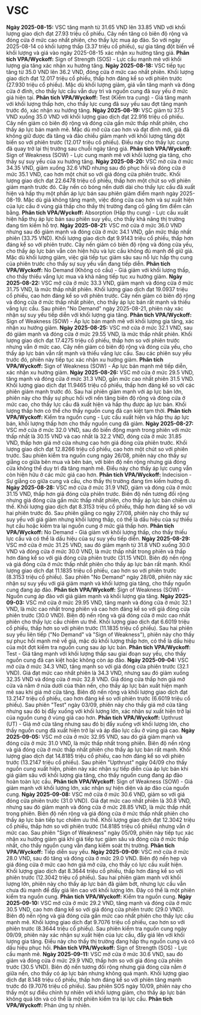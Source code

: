 # VSC

**Ngày 2025-08-15:** VSC tăng mạnh từ 31.65 VND lên 33.85 VND với khối lượng giao dịch đạt 27.93 triệu cổ phiếu. Cây nến tăng có biên độ rộng và đóng cửa ở mức cao nhất phiên, cho thấy lực mua áp đảo. So với ngày 2025-08-14 có khối lượng thấp (3.37 triệu cổ phiếu), sự gia tăng đột biến về khối lượng và giá vào ngày 2025-08-15 xác nhận xu hướng tăng giá. **Phân tích VPA/Wyckoff:** Sign of Strength (SOS) - Lực cầu mạnh mẽ với khối lượng gia tăng xác nhận xu hướng tăng.
**Ngày 2025-08-18:** VSC tiếp tục tăng từ 35.0 VND lên 36.2 VND, đóng cửa ở mức cao nhất phiên. Khối lượng giao dịch đạt 12.017 triệu cổ phiếu, thấp hơn đáng kể so với phiên trước (27.930 triệu cổ phiếu). Mặc dù khối lượng giảm, giá vẫn tăng mạnh và đóng cửa ở đỉnh, cho thấy lực cầu vẫn duy trì và nguồn cung đã suy yếu ở mức giá hiện tại. **Phân tích VPA/Wyckoff:** Test (Kiểm tra cung) - Giá tăng mạnh với khối lượng thấp hơn, cho thấy lực cung đã suy yếu sau đợt tăng mạnh trước đó, xác nhận xu hướng tăng.
**Ngày 2025-08-19:** VSC giảm từ 37.5 VND xuống 35.0 VND với khối lượng giao dịch đạt 22.916 triệu cổ phiếu. Cây nến giảm có biên độ rộng và đóng cửa gần mức thấp nhất phiên, cho thấy áp lực bán mạnh mẽ. Mặc dù mở cửa cao hơn và đạt đỉnh mới, giá đã không giữ được đà tăng và đảo chiều giảm mạnh với khối lượng tăng đột biến so với phiên trước (12.017 triệu cổ phiếu). Điều này cho thấy lực cung đã quay trở lại thị trường sau chuỗi ngày tăng giá. **Phân tích VPA/Wyckoff:** Sign of Weakness (SOW) - Lực cung mạnh mẽ với khối lượng gia tăng, cho thấy sự suy yếu của xu hướng tăng.
**Ngày 2025-08-20:** VSC mở cửa ở mức 34.35 VND, giảm xuống 32.6 VND nhưng sau đó phục hồi và đóng cửa ở mức 35.1 VND, cao hơn một chút so với giá đóng cửa phiên trước. Khối lượng giao dịch đạt 22.6478 triệu cổ phiếu, thấp hơn một chút so với phiên giảm mạnh trước đó. Cây nến có bóng nến dưới dài cho thấy lực cầu đã xuất hiện và hấp thụ một phần áp lực bán sau phiên giảm điểm mạnh ngày 2025-08-19. Mặc dù giá không tăng mạnh, việc đóng cửa cao hơn và sự xuất hiện của lực cầu ở vùng giá thấp cho thấy thị trường đang cố gắng tìm điểm cân bằng. **Phân tích VPA/Wyckoff:** Absorption (Hấp thụ cung) - Lực cầu xuất hiện hấp thụ áp lực bán sau phiên suy yếu, cho thấy khả năng thị trường đang tìm kiếm hỗ trợ.
**Ngày 2025-08-21:** VSC mở cửa ở mức 36.0 VND nhưng sau đó giảm mạnh và đóng cửa ở mức 34.1 VND, gần mức thấp nhất phiên (33.75 VND). Khối lượng giao dịch đạt 9.9143 triệu cổ phiếu, thấp hơn đáng kể so với phiên trước. Cây nến giảm có biên độ rộng và đóng cửa yếu, cho thấy áp lực bán vẫn còn hiện hữu và lực cầu không đủ mạnh để giữ giá. Mặc dù khối lượng giảm, việc giá tiếp tục giảm sâu sau nỗ lực hấp thụ cung của phiên trước cho thấy sự suy yếu vẫn đang tiếp diễn. **Phân tích VPA/Wyckoff:** No Demand (Không có cầu) - Giá giảm với khối lượng thấp, cho thấy thiếu vắng lực mua và khả năng tiếp tục xu hướng giảm.
**Ngày 2025-08-22:** VSC mở cửa ở mức 33.3 VND, giảm mạnh và đóng cửa ở mức 31.75 VND, là mức thấp nhất phiên. Khối lượng giao dịch đạt 19.0937 triệu cổ phiếu, cao hơn đáng kể so với phiên trước. Cây nến giảm có biên độ rộng và đóng cửa ở mức thấp nhất phiên, cho thấy áp lực bán rất mạnh và thiếu vắng lực cầu. Sau phiên "No Demand" ngày 2025-08-21, phiên này xác nhận sự suy yếu tiếp diễn với khối lượng gia tăng. **Phân tích VPA/Wyckoff:** Sign of Weakness (SOW) - Áp lực bán mạnh mẽ với khối lượng gia tăng, xác nhận xu hướng giảm.
**Ngày 2025-08-25:** VSC mở cửa ở mức 32.1 VND, sau đó giảm mạnh và đóng cửa ở mức 29.55 VND, là mức thấp nhất phiên. Khối lượng giao dịch đạt 17.4275 triệu cổ phiếu, thấp hơn so với phiên trước nhưng vẫn ở mức cao. Cây nến giảm có biên độ rộng và đóng cửa yếu, cho thấy áp lực bán vẫn rất mạnh và thiếu vắng lực cầu. Sau các phiên suy yếu trước đó, phiên này tiếp tục xác nhận xu hướng giảm. **Phân tích VPA/Wyckoff:** Sign of Weakness (SOW) - Áp lực bán mạnh mẽ tiếp diễn, xác nhận xu hướng giảm.
**Ngày 2025-08-26:** VSC mở cửa ở mức 29.5 VND, tăng mạnh và đóng cửa ở mức 31.3 VND, gần mức cao nhất phiên 31.5 VND. Khối lượng giao dịch đạt 11.9465 triệu cổ phiếu, thấp hơn đáng kể so với các phiên giảm mạnh trước đó. Sau hai phiên giảm mạnh với áp lực bán lớn, phiên này cho thấy sự phục hồi với nến tăng biên độ rộng và đóng cửa ở mức cao, cho thấy lực cầu đã xuất hiện và hấp thụ được áp lực bán. Khối lượng thấp hơn có thể cho thấy nguồn cung đã cạn kiệt tạm thời. **Phân tích VPA/Wyckoff:** Kiểm tra nguồn cung - Lực cầu xuất hiện và hấp thụ áp lực bán, khối lượng thấp hơn cho thấy nguồn cung đã giảm.
**Ngày 2025-08-27:** VSC mở cửa ở mức 32.0 VND, sau đó biến động mạnh trong phiên với mức thấp nhất là 30.15 VND và cao nhất là 32.2 VND, đóng cửa ở mức 31.85 VND, thấp hơn giá mở cửa nhưng cao hơn giá đóng cửa phiên trước. Khối lượng giao dịch đạt 12.8266 triệu cổ phiếu, cao hơn một chút so với phiên trước. Sau phiên kiểm tra nguồn cung ngày 26/08, phiên này cho thấy sự giằng co giữa bên mua và bên bán, với biên độ nến rộng nhưng giá đóng cửa không thể duy trì đà tăng mạnh mẽ. Điều này cho thấy áp lực cung vẫn còn hiện hữu ở các mức giá cao hơn. **Phân tích VPA/Wyckoff:** Indecision - Sự giằng co giữa cung và cầu, cho thấy thị trường đang tìm kiếm hướng đi.
**Ngày 2025-08-28:** VSC mở cửa ở mức 31.9 VND, giảm và đóng cửa ở mức 31.15 VND, thấp hơn giá đóng cửa phiên trước. Biên độ nến tương đối rộng nhưng giá đóng cửa gần mức thấp nhất phiên, cho thấy áp lực bán chiếm ưu thế. Khối lượng giao dịch đạt 8.3153 triệu cổ phiếu, thấp hơn đáng kể so với hai phiên trước đó. Sau phiên giằng co ngày 27/08, phiên này cho thấy sự suy yếu với giá giảm nhưng khối lượng thấp, có thể là dấu hiệu của sự thiếu hụt cầu hoặc kiểm tra lại nguồn cung ở mức giá thấp hơn. **Phân tích VPA/Wyckoff:** No Demand - Giá giảm với khối lượng thấp, cho thấy thiếu lực cầu và có thể là dấu hiệu của sự suy yếu tiếp diễn.
**Ngày 2025-08-29:** VSC mở cửa ở mức 31.25 VND, sau đó giảm mạnh từ 31.8 VND xuống 30.0 VND và đóng cửa ở mức 30.0 VND, là mức thấp nhất trong phiên và thấp hơn đáng kể so với giá đóng cửa phiên trước (31.15 VND). Biên độ nến rộng và giá đóng cửa ở mức thấp nhất phiên cho thấy áp lực bán rất mạnh. Khối lượng giao dịch đạt 11.1835 triệu cổ phiếu, cao hơn so với phiên trước (8.3153 triệu cổ phiếu). Sau phiên "No Demand" ngày 28/08, phiên này xác nhận sự suy yếu với giá giảm mạnh và khối lượng gia tăng, cho thấy nguồn cung đang áp đảo. **Phân tích VPA/Wyckoff:** Sign of Weakness (SOW) - Nguồn cung áp đảo với giá giảm mạnh và khối lượng gia tăng.
**Ngày 2025-09-03:** VSC mở cửa ở mức 29.95 VND, tăng mạnh và đóng cửa ở mức 32.1 VND, là mức cao nhất trong phiên và cao hơn đáng kể so với giá đóng cửa phiên trước (30.0 VND). Biên độ nến rộng và giá đóng cửa ở mức cao nhất phiên cho thấy lực cầu chiếm ưu thế. Khối lượng giao dịch đạt 6.6019 triệu cổ phiếu, thấp hơn so với phiên trước (11.1835 triệu cổ phiếu). Sau hai phiên suy yếu liên tiếp ("No Demand" và "Sign of Weakness"), phiên này cho thấy sự phục hồi mạnh mẽ về giá, mặc dù khối lượng thấp hơn, có thể là dấu hiệu của một đợt kiểm tra nguồn cung sau áp lực bán. **Phân tích VPA/Wyckoff:** Test - Giá tăng mạnh với khối lượng thấp sau giai đoạn suy yếu, cho thấy nguồn cung đã cạn kiệt hoặc không còn áp đảo.
**Ngày 2025-09-04:** VSC mở cửa ở mức 34.3 VND, tăng mạnh so với giá đóng cửa phiên trước (32.1 VND). Giá đạt mức cao nhất phiên là 34.3 VND, nhưng sau đó giảm xuống 32.35 VND và đóng cửa ở mức 32.8 VND. Giá đóng cửa thấp hơn giá mở cửa và nằm ở nửa dưới của thân nến, cho thấy áp lực bán xuất hiện mạnh mẽ sau khi giá mở cửa tăng. Biên độ nến rộng và khối lượng giao dịch đạt 13.2147 triệu cổ phiếu, cao hơn đáng kể so với phiên trước (6.6019 triệu cổ phiếu). Sau phiên "Test" ngày 03/09, phiên này cho thấy giá mở cửa tăng nhưng sau đó bị đẩy xuống với khối lượng lớn, xác nhận sự xuất hiện trở lại của nguồn cung ở vùng giá cao hơn. **Phân tích VPA/Wyckoff:** Upthrust (UT) - Giá mở cửa tăng nhưng sau đó bị đẩy xuống với khối lượng lớn, cho thấy nguồn cung đã xuất hiện trở lại và áp đảo lực cầu ở vùng giá cao.
**Ngày 2025-09-05:** VSC mở cửa ở mức 32.95 VND, sau đó giá giảm mạnh và đóng cửa ở mức 31.0 VND, là mức thấp nhất trong phiên. Biên độ nến rộng và giá đóng cửa ở mức thấp nhất phiên cho thấy áp lực bán rất mạnh. Khối lượng giao dịch đạt 14.8185 triệu cổ phiếu, cao hơn đáng kể so với phiên trước (13.2147 triệu cổ phiếu). Sau phiên "Upthrust" ngày 04/09 cho thấy nguồn cung xuất hiện, phiên này xác nhận sự tiếp diễn của áp lực bán khi giá giảm sâu với khối lượng gia tăng, cho thấy nguồn cung đang áp đảo hoàn toàn lực cầu. **Phân tích VPA/Wyckoff:** Sign of Weakness (SOW) - Giá giảm mạnh với khối lượng lớn, xác nhận sự hiện diện và áp đảo của nguồn cung.
**Ngày 2025-09-08:** VSC mở cửa ở mức 30.6 VND, giảm so với giá đóng cửa phiên trước (31.0 VND). Giá đạt mức cao nhất phiên là 30.8 VND, nhưng sau đó giảm mạnh và đóng cửa ở mức 28.85 VND, là mức thấp nhất trong phiên. Biên độ nến rộng và giá đóng cửa ở mức thấp nhất phiên cho thấy áp lực bán tiếp tục chiếm ưu thế. Khối lượng giao dịch đạt 12.3042 triệu cổ phiếu, thấp hơn so với phiên trước (14.8185 triệu cổ phiếu) nhưng vẫn ở mức cao. Sau phiên "Sign of Weakness" ngày 05/09, phiên này tiếp tục xác nhận xu hướng giảm giá khi giá tiếp tục giảm sâu và đóng cửa ở mức thấp nhất, cho thấy nguồn cung vẫn đang kiểm soát thị trường. **Phân tích VPA/Wyckoff:** Tiếp diễn suy yếu.
**Ngày 2025-09-09:** VSC mở cửa ở mức 28.0 VND, sau đó tăng và đóng cửa ở mức 29.0 VND. Biên độ nến hẹp và giá đóng cửa ở mức cao hơn giá mở cửa, cho thấy có lực cầu xuất hiện. Khối lượng giao dịch đạt 8.3644 triệu cổ phiếu, thấp hơn đáng kể so với phiên trước (12.3042 triệu cổ phiếu). Sau hai phiên giảm mạnh với khối lượng lớn, phiên này cho thấy áp lực bán đã giảm bớt, nhưng lực cầu vẫn chưa đủ mạnh để đẩy giá lên cao với khối lượng lớn. Đây có thể là một phiên kiểm tra nguồn cung. **Phân tích VPA/Wyckoff:** Kiểm tra nguồn cung.
**Ngày 2025-09-10:** VSC mở cửa ở mức 29.2 VND, tăng mạnh và đóng cửa ở mức 30.5 VND, cao hơn đáng kể so với giá đóng cửa phiên trước (29.0 VND). Biên độ nến rộng và giá đóng cửa gần mức cao nhất phiên cho thấy lực cầu mạnh mẽ. Khối lượng giao dịch đạt 9.7076 triệu cổ phiếu, cao hơn so với phiên trước (8.3644 triệu cổ phiếu). Sau phiên kiểm tra nguồn cung ngày 09/09, phiên này xác nhận sự xuất hiện của lực cầu, đẩy giá lên với khối lượng gia tăng. Điều này cho thấy thị trường đang hấp thụ nguồn cung và có dấu hiệu phục hồi. **Phân tích VPA/Wyckoff:** Sign of Strength (SOS) - Lực cầu mạnh mẽ.
**Ngày 2025-09-11:** VSC mở cửa ở mức 30.6 VND, sau đó giảm và đóng cửa ở mức 29.9 VND, thấp hơn so với giá đóng cửa phiên trước (30.5 VND). Biên độ nến tương đối rộng nhưng giá đóng cửa nằm ở giữa nến, cho thấy có áp lực bán nhưng không quá mạnh. Khối lượng giao dịch đạt 8.148 triệu cổ phiếu, thấp hơn đáng kể so với phiên tăng mạnh trước đó (9.7076 triệu cổ phiếu). Sau phiên SOS ngày 10/09, phiên này cho thấy một sự điều chỉnh tự nhiên với khối lượng giảm, cho thấy áp lực bán không quá lớn và có thể là một phiên kiểm tra lại lực cầu. **Phân tích VPA/Wyckoff:** Phản ứng tự nhiên.
